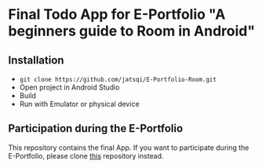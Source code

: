 # Final Todo App for E-Portfolio "A beginners guide to Room in Android"

## Installation

* ``` git clone https://github.com/jatsqi/E-Portfolio-Room.git ```
* Open project in Android Studio
* Build
* Run with Emulator or physical device

## Participation during the E-Portfolio

This repository contains the final App. If you want to participate during the E-Portfolio, please clone [this](https://github.com/jatsqi/Todo) repository instead.
